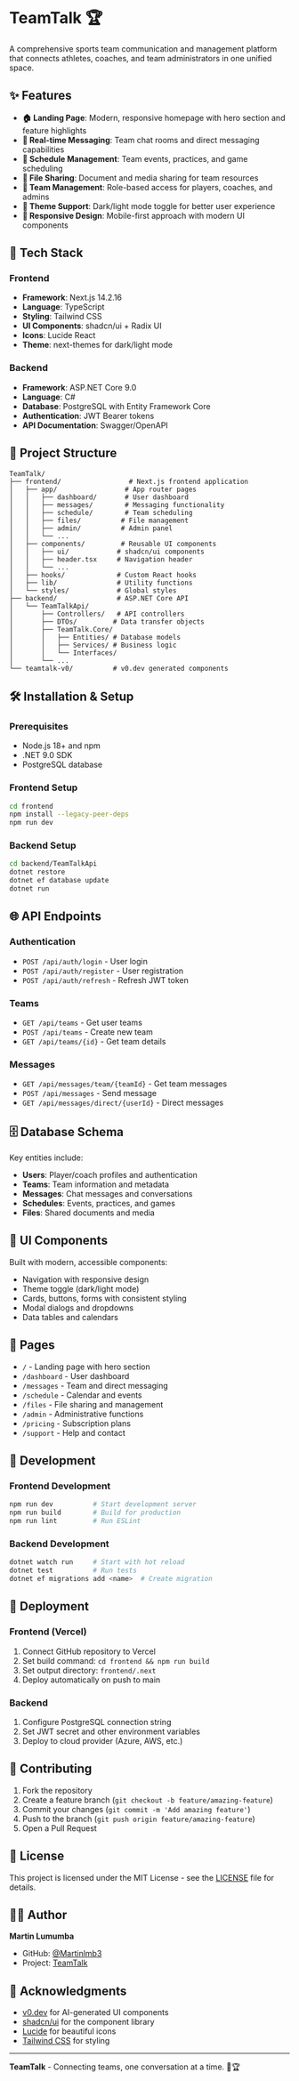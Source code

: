 # TeamTalk 🏆

A comprehensive sports team communication and management platform that connects athletes, coaches, and team administrators in one unified space.

## ✨ Features

- **🏠 Landing Page**: Modern, responsive homepage with hero section and feature highlights
- **💬 Real-time Messaging**: Team chat rooms and direct messaging capabilities
- **📅 Schedule Management**: Team events, practices, and game scheduling
- **📁 File Sharing**: Document and media sharing for team resources
- **👥 Team Management**: Role-based access for players, coaches, and admins
- **🎨 Theme Support**: Dark/light mode toggle for better user experience
- **📱 Responsive Design**: Mobile-first approach with modern UI components

## 🚀 Tech Stack

### Frontend
- **Framework**: Next.js 14.2.16
- **Language**: TypeScript
- **Styling**: Tailwind CSS
- **UI Components**: shadcn/ui + Radix UI
- **Icons**: Lucide React
- **Theme**: next-themes for dark/light mode

### Backend
- **Framework**: ASP.NET Core 9.0
- **Language**: C#
- **Database**: PostgreSQL with Entity Framework Core
- **Authentication**: JWT Bearer tokens
- **API Documentation**: Swagger/OpenAPI

## 📁 Project Structure

```
TeamTalk/
├── frontend/                 # Next.js frontend application
│   ├── app/                 # App router pages
│   │   ├── dashboard/       # User dashboard
│   │   ├── messages/        # Messaging functionality
│   │   ├── schedule/        # Team scheduling
│   │   ├── files/          # File management
│   │   ├── admin/          # Admin panel
│   │   └── ...
│   ├── components/         # Reusable UI components
│   │   ├── ui/            # shadcn/ui components
│   │   ├── header.tsx     # Navigation header
│   │   └── ...
│   ├── hooks/             # Custom React hooks
│   ├── lib/               # Utility functions
│   └── styles/            # Global styles
├── backend/               # ASP.NET Core API
│   └── TeamTalkApi/
│       ├── Controllers/   # API controllers
│       ├── DTOs/         # Data transfer objects
│       ├── TeamTalk.Core/
│       │   ├── Entities/ # Database models
│       │   ├── Services/ # Business logic
│       │   └── Interfaces/
│       └── ...
└── teamtalk-v0/          # v0.dev generated components
```

## 🛠️ Installation & Setup

### Prerequisites
- Node.js 18+ and npm
- .NET 9.0 SDK
- PostgreSQL database

### Frontend Setup
```bash
cd frontend
npm install --legacy-peer-deps
npm run dev
```

### Backend Setup
```bash
cd backend/TeamTalkApi
dotnet restore
dotnet ef database update
dotnet run
```

## 🌐 API Endpoints

### Authentication
- `POST /api/auth/login` - User login
- `POST /api/auth/register` - User registration
- `POST /api/auth/refresh` - Refresh JWT token

### Teams
- `GET /api/teams` - Get user teams
- `POST /api/teams` - Create new team
- `GET /api/teams/{id}` - Get team details

### Messages
- `GET /api/messages/team/{teamId}` - Get team messages
- `POST /api/messages` - Send message
- `GET /api/messages/direct/{userId}` - Direct messages

## 🗄️ Database Schema

Key entities include:
- **Users**: Player/coach profiles and authentication
- **Teams**: Team information and metadata
- **Messages**: Chat messages and conversations
- **Schedules**: Events, practices, and games
- **Files**: Shared documents and media

## 🎨 UI Components

Built with modern, accessible components:
- Navigation with responsive design
- Theme toggle (dark/light mode)
- Cards, buttons, forms with consistent styling
- Modal dialogs and dropdowns
- Data tables and calendars

## 📝 Pages

- `/` - Landing page with hero section
- `/dashboard` - User dashboard
- `/messages` - Team and direct messaging
- `/schedule` - Calendar and events
- `/files` - File sharing and management
- `/admin` - Administrative functions
- `/pricing` - Subscription plans
- `/support` - Help and contact

## 🔧 Development

### Frontend Development
```bash
npm run dev          # Start development server
npm run build        # Build for production
npm run lint         # Run ESLint
```

### Backend Development
```bash
dotnet watch run     # Start with hot reload
dotnet test          # Run tests
dotnet ef migrations add <name>  # Create migration
```

## 🚀 Deployment

### Frontend (Vercel)
1. Connect GitHub repository to Vercel
2. Set build command: `cd frontend && npm run build`
3. Set output directory: `frontend/.next`
4. Deploy automatically on push to main

### Backend
1. Configure PostgreSQL connection string
2. Set JWT secret and other environment variables
3. Deploy to cloud provider (Azure, AWS, etc.)

## 🤝 Contributing

1. Fork the repository
2. Create a feature branch (`git checkout -b feature/amazing-feature`)
3. Commit your changes (`git commit -m 'Add amazing feature'`)
4. Push to the branch (`git push origin feature/amazing-feature`)
5. Open a Pull Request

## 📄 License

This project is licensed under the MIT License - see the [LICENSE](LICENSE) file for details.

## 👨‍💻 Author

**Martin Lumumba**
- GitHub: [@Martinlmb3](https://github.com/Martinlmb3)
- Project: [TeamTalk](https://github.com/Martinlmb3/TeamTalk)

## 🙏 Acknowledgments

- [v0.dev](https://v0.dev) for AI-generated UI components
- [shadcn/ui](https://ui.shadcn.com) for the component library
- [Lucide](https://lucide.dev) for beautiful icons
- [Tailwind CSS](https://tailwindcss.com) for styling

---

**TeamTalk** - Connecting teams, one conversation at a time. 💬🏆